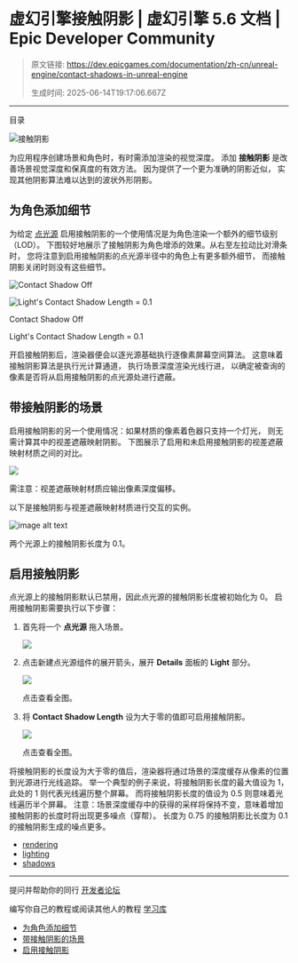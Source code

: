 # 虚幻引擎接触阴影 | 虚幻引擎 5.6 文档 | Epic Developer Community

> 原文链接: https://dev.epicgames.com/documentation/zh-cn/unreal-engine/contact-shadows-in-unreal-engine
> 
> 生成时间: 2025-06-14T19:17:06.667Z

---

目录

![接触阴影](https://dev.epicgames.com/community/api/documentation/image/9747355a-eeb4-4431-a435-04d96667442c?resizing_type=fill&width=1920&height=335)

为应用程序创建场景和角色时，有时需添加渲染的视觉深度。 添加 **接触阴影** 是改善场景视觉深度和保真度的有效方法。 因为提供了一个更为准确的阴影近似， 实现其他阴影算法难以达到的波状外形阴影。

## 为角色添加细节

为给定 [点光源](/documentation/zh-cn/unreal-engine/point-lights-in-unreal-engine) 启用接触阴影的一个使用情况是为角色渲染一个额外的细节级别（LOD）。 下图较好地展示了接触阴影为角色增添的效果。从右至左拉动比对滑条时， 您将注意到启用接触阴影的点光源半径中的角色上有更多额外细节， 而接触阴影关闭时则没有这些细节。

![Contact Shadow Off](https://d1iv7db44yhgxn.cloudfront.net/documentation/images/9613832b-1d56-4567-87c8-df9504bea62b/contactshadow_off.png)

![Light's Contact Shadow Length = 0.1](https://d1iv7db44yhgxn.cloudfront.net/documentation/images/7dc991f4-d54e-4082-87ff-05743ff19e4b/contactshadow_on.png)

Contact Shadow Off

Light's Contact Shadow Length = 0.1

开启接触阴影后，渲染器便会以逐光源基础执行逐像素屏幕空间算法。 这意味着接触阴影算法是执行光计算通道， 执行场景深度渲染光线行进， 以确定被查询的像素是否将从启用接触阴影的点光源处进行遮蔽。

## 带接触阴影的场景

启用接触阴影的另一个使用情况：如果材质的像素着色器只支持一个灯光， 则无需计算其中的视差遮蔽映射阴影。 下图展示了启用和未启用接触阴影的视差遮蔽映射材质之间的对比。

![](https://d1iv7db44yhgxn.cloudfront.net/documentation/images/d86551de-f81e-4cf5-9fbd-65182ef75f08/contactshadow_comparison.png)

需注意：视差遮蔽映射材质应输出像素深度偏移。

以下是接触阴影与视差遮蔽映射材质进行交互的实例。

![image alt text](https://d1iv7db44yhgxn.cloudfront.net/documentation/images/63b194f1-e67e-41cf-b469-b58a14faa39e/contactshadow.gif)

两个光源上的接触阴影长度为 0.1。

## 启用接触阴影

点光源上的接触阴影默认已禁用，因此点光源的接触阴影长度被初始化为 0。 启用接触阴影需要执行以下步骤：

1.  首先将一个 **点光源** 拖入场景。
    
    ![](https://d1iv7db44yhgxn.cloudfront.net/documentation/images/8a2af057-50c9-420a-8580-12a9b8a87538/castshadows_step1.png)
2.  点击新建点光源组件的展开箭头，展开 **Details** 面板的 **Light** 部分。
    
    [![](https://d1iv7db44yhgxn.cloudfront.net/documentation/images/0d2ba416-6527-4179-8f9e-1428701adecc/castshadows_step2.png)](https://d1iv7db44yhgxn.cloudfront.net/documentation/images/0d2ba416-6527-4179-8f9e-1428701adecc/castshadows_step2.png)
    
    点击查看全图。
    
3.  将 **Contact Shadow Length** 设为大于零的值即可启用接触阴影。
    
    [![](https://d1iv7db44yhgxn.cloudfront.net/documentation/images/aa55d02c-09f6-4b65-9823-36d374df1ec3/castshadows_step3.png)](https://d1iv7db44yhgxn.cloudfront.net/documentation/images/aa55d02c-09f6-4b65-9823-36d374df1ec3/castshadows_step3.png)
    
    点击查看全图。
    

将接触阴影的长度设为大于零的值后，渲染器将通过场景的深度缓存从像素的位置到光源进行光线追踪。 举一个典型的例子来说，将接触阴影长度的最大值设为 1，此处的 1 则代表光线遍历整个屏幕。 而将接触阴影长度的值设为 0.5 则意味着光线遍历半个屏幕。 注意：场景深度缓存中的获得的采样将保持不变，意味着增加接触阴影的长度时将出现更多噪点（穿帮）。 长度为 0.75 的接触阴影比长度为 0.1 的接触阴影生成的噪点更多。

-   [rendering](https://dev.epicgames.com/community/search?query=rendering)
-   [lighting](https://dev.epicgames.com/community/search?query=lighting)
-   [shadows](https://dev.epicgames.com/community/search?query=shadows)

* * *

提问并帮助你的同行 [开发者论坛](https://forums.unrealengine.com/categories?tag=unreal-engine)

编写你自己的教程或阅读其他人的教程 [学习库](https://dev.epicgames.com/community/unreal-engine/learning)

-   [为角色添加细节](/documentation/zh-cn/unreal-engine/contact-shadows-in-unreal-engine#%E4%B8%BA%E8%A7%92%E8%89%B2%E6%B7%BB%E5%8A%A0%E7%BB%86%E8%8A%82)
-   [带接触阴影的场景](/documentation/zh-cn/unreal-engine/contact-shadows-in-unreal-engine#%E5%B8%A6%E6%8E%A5%E8%A7%A6%E9%98%B4%E5%BD%B1%E7%9A%84%E5%9C%BA%E6%99%AF)
-   [启用接触阴影](/documentation/zh-cn/unreal-engine/contact-shadows-in-unreal-engine#%E5%90%AF%E7%94%A8%E6%8E%A5%E8%A7%A6%E9%98%B4%E5%BD%B1)